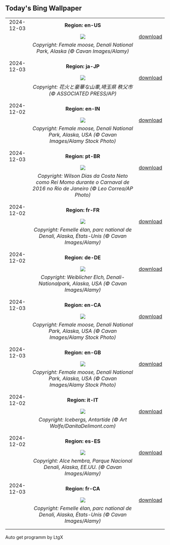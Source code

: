 ## Today's Bing Wallpaper
|      |      |      |
| :----: | :----: | :----: |
|2024-12-03|**Region: en-US**||
||![](https://www.bing.com/th?id=OHR.SnowMoose_EN-US6949674639_UHD.jpg&pid=hp&w=1152&h=648&rs=1&c=4)| [download](https://www.bing.com/th?id=OHR.SnowMoose_EN-US6949674639_UHD.jpg)|
||*Copyright: Female moose, Denali National Park, Alaska (© Cavan Images/Alamy)*
||
|||
|2024-12-03|**Region: ja-JP**||
||![](https://www.bing.com/th?id=OHR.ChichibuFestival2024_JA-JP7708851590_UHD.jpg&pid=hp&w=1152&h=648&rs=1&c=4)| [download](https://www.bing.com/th?id=OHR.ChichibuFestival2024_JA-JP7708851590_UHD.jpg)|
||*Copyright: 花火と豪華な山車,埼玉県 秩父市 (© ASSOCIATED PRESS/AP)*
||
|||
|2024-12-02|**Region: en-IN**||
||![](https://www.bing.com/th?id=OHR.SnowMoose_EN-IN2006473446_UHD.jpg&pid=hp&w=1152&h=648&rs=1&c=4)| [download](https://www.bing.com/th?id=OHR.SnowMoose_EN-IN2006473446_UHD.jpg)|
||*Copyright: Female moose, Denali National Park, Alaska, USA (© Cavan Images/Alamy Stock Photo)*
||
|||
|2024-12-03|**Region: pt-BR**||
||![](https://www.bing.com/th?id=OHR.DiadoSamba_PT-BR6499916889_UHD.jpg&pid=hp&w=1152&h=648&rs=1&c=4)| [download](https://www.bing.com/th?id=OHR.DiadoSamba_PT-BR6499916889_UHD.jpg)|
||*Copyright: Wilson Dias da Costa Neto como Rei Momo durante o Carnaval de 2016 no Rio de Janeiro (© Leo Correa/AP Photo)*
||
|||
|2024-12-02|**Region: fr-FR**||
||![](https://www.bing.com/th?id=OHR.SnowMoose_FR-FR5886438114_UHD.jpg&pid=hp&w=1152&h=648&rs=1&c=4)| [download](https://www.bing.com/th?id=OHR.SnowMoose_FR-FR5886438114_UHD.jpg)|
||*Copyright: Femelle élan, parc national de Denali, Alaska, États-Unis (© Cavan Images/Alamy)*
||
|||
|2024-12-02|**Region: de-DE**||
||![](https://www.bing.com/th?id=OHR.SnowMoose_DE-DE0618096568_UHD.jpg&pid=hp&w=1152&h=648&rs=1&c=4)| [download](https://www.bing.com/th?id=OHR.SnowMoose_DE-DE0618096568_UHD.jpg)|
||*Copyright: Weiblicher Elch, Denali-Nationalpark, Alaska, USA (© Cavan Images/Alamy)*
||
|||
|2024-12-03|**Region: en-CA**||
||![](https://www.bing.com/th?id=OHR.SnowMoose_EN-CA6422097332_UHD.jpg&pid=hp&w=1152&h=648&rs=1&c=4)| [download](https://www.bing.com/th?id=OHR.SnowMoose_EN-CA6422097332_UHD.jpg)|
||*Copyright: Female moose, Denali National Park, Alaska, USA (© Cavan Images/Alamy Stock Photo)*
||
|||
|2024-12-03|**Region: en-GB**||
||![](https://www.bing.com/th?id=OHR.SnowMoose_EN-GB9676288027_UHD.jpg&pid=hp&w=1152&h=648&rs=1&c=4)| [download](https://www.bing.com/th?id=OHR.SnowMoose_EN-GB9676288027_UHD.jpg)|
||*Copyright: Female moose, Denali National Park, Alaska, USA (© Cavan Images/Alamy Stock Photo)*
||
|||
|2024-12-02|**Region: it-IT**||
||![](https://www.bing.com/th?id=OHR.IcebergsAntarctica_IT-IT6673313021_UHD.jpg&pid=hp&w=1152&h=648&rs=1&c=4)| [download](https://www.bing.com/th?id=OHR.IcebergsAntarctica_IT-IT6673313021_UHD.jpg)|
||*Copyright: Icebergs, Antartide (© Art Wolfe/DanitaDelimont.com)*
||
|||
|2024-12-02|**Region: es-ES**||
||![](https://www.bing.com/th?id=OHR.SnowMoose_ES-ES4746792183_UHD.jpg&pid=hp&w=1152&h=648&rs=1&c=4)| [download](https://www.bing.com/th?id=OHR.SnowMoose_ES-ES4746792183_UHD.jpg)|
||*Copyright: Alce hembra, Parque Nacional Denali, Alaska, EE.UU. (© Cavan Images/Alamy)*
||
|||
|2024-12-03|**Region: fr-CA**||
||![](https://www.bing.com/th?id=OHR.SnowMoose_FR-CA5366514612_UHD.jpg&pid=hp&w=1152&h=648&rs=1&c=4)| [download](https://www.bing.com/th?id=OHR.SnowMoose_FR-CA5366514612_UHD.jpg)|
||*Copyright: Femelle élan, parc national de Denali, Alaska, États-Unis (© Cavan Images/Alamy)*
||
|||

Auto get programm by LtgX

